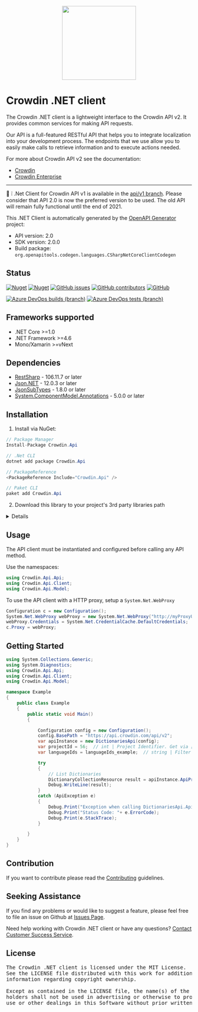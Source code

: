 [<p align='center'><img src='https://support.crowdin.com/assets/logos/crowdin-dark-symbol.png' data-canonical-src='https://support.crowdin.com/assets/logos/crowdin-dark-symbol.png' width='200' height='200' align='center'/></p>](https://crowdin.com)

# Crowdin .NET client

The Crowdin .NET client is a lightweight interface to the Crowdin API v2. It provides common services for making API requests.

Our API is a full-featured RESTful API that helps you to integrate localization into your development process. The endpoints that we use allow you to easily make calls to retrieve information and to execute actions needed.

For more about Crowdin API v2 see the documentation:
- [Crowdin](https://support.crowdin.com/api/v2/)
- [Crowdin Enterprise](https://support.crowdin.com/enterprise/api/)

---

:notebook: :grey_exclamation: .Net Client for Crowdin API v1 is available in the [api/v1 branch](https://github.com/crowdin/crowdin-dotnet-client-v1/tree/api/v1). Please consider that API 2.0 is now the preferred version to be used. The old API will remain fully functional until the end of 2021.

This .NET Client is automatically generated by the [OpenAPI Generator](https://openapi-generator.tech) project:

- API version: 2.0
- SDK version: 2.0.0
- Build package: `org.openapitools.codegen.languages.CSharpNetCoreClientCodegen`

## Status

[![Nuget](https://img.shields.io/nuget/v/Crowdin.Api?cacheSeconds=5000)](https://www.nuget.org/packages/Crowdin.Api/)
[![Nuget](https://img.shields.io/nuget/dt/crowdin.api?cacheSeconds=800)](https://www.nuget.org/packages/Crowdin.Api/)
[![GitHub issues](https://img.shields.io/github/issues/crowdin/crowdin-dotnet-client?cacheSeconds=10000)](https://github.com/crowdin/crowdin-dotnet-client/issues)
[![GitHub contributors](https://img.shields.io/github/contributors/crowdin/crowdin-dotnet-client?cacheSeconds=10000)](https://github.com/crowdin/crowdin-dotnet-client/graphs/contributors)
[![GitHub](https://img.shields.io/github/license/crowdin/crowdin-dotnet-client?cacheSeconds=20000)](https://github.com/crowdin/crowdin-dotnet-client/blob/master/LICENSE)

[![Azure DevOps builds (branch)](https://img.shields.io/azure-devops/build/crowdin/crowdin-dotnet-client/19/master?cacheSeconds=1000)](https://dev.azure.com/crowdin/crowdin-dotnet-client/_build/latest?definitionId=27&branchName=master)
[![Azure DevOps tests (branch)](https://img.shields.io/azure-devops/tests/crowdin/crowdin-dotnet-client/19/master?cacheSeconds=1000)](https://dev.azure.com/crowdin/crowdin-dotnet-client/_build/latest?definitionId=27&branchName=master)

## Frameworks supported
- .NET Core >=1.0
- .NET Framework >=4.6
- Mono/Xamarin >=vNext

## Dependencies

- [RestSharp](https://www.nuget.org/packages/RestSharp) - 106.11.7 or later
- [Json.NET](https://www.nuget.org/packages/Newtonsoft.Json/) - 12.0.3 or later
- [JsonSubTypes](https://www.nuget.org/packages/JsonSubTypes/) - 1.8.0 or later
- [System.ComponentModel.Annotations](https://www.nuget.org/packages/System.ComponentModel.Annotations) - 5.0.0 or later

## Installation

1. Install via NuGet:

```C#
// Package Manager
Install-Package Crowdin.Api

// .Net CLI
dotnet add package Crowdin.Api

// PackageReference
<PackageReference Include="Crowdin.Api" />

// Paket CLI
paket add Crowdin.Api
```

2. Download this library to your project's 3rd party libraries path

<details>
<summary>Details</summary>

```
git clone https://github.com/crowdin/crowdin-dotnet-client.git </your-project/src/Crowdin.Api>
```

include library:

```C#
<ItemGroup>
  <ProjectReference Include="src\Crowdin.Api\Crowdin.Api.csproj" />
</ItemGroup>
```

and start using it in your project:

```C#
using Crowdin.Api.Api;
```
</details>

## Usage

The API client must be instantiated and configured before calling any API method.

Use the namespaces:

```csharp
using Crowdin.Api.Api;
using Crowdin.Api.Client;
using Crowdin.Api.Model;
```

To use the API client with a HTTP proxy, setup a `System.Net.WebProxy`
```csharp
Configuration c = new Configuration();
System.Net.WebProxy webProxy = new System.Net.WebProxy("http://myProxyUrl:80/");
webProxy.Credentials = System.Net.CredentialCache.DefaultCredentials;
c.Proxy = webProxy;
```

## Getting Started

```csharp
using System.Collections.Generic;
using System.Diagnostics;
using Crowdin.Api.Api;
using Crowdin.Api.Client;
using Crowdin.Api.Model;

namespace Example
{
    public class Example
    {
        public static void Main()
        {

            Configuration config = new Configuration();
            config.BasePath = "https://api.crowdin.com/api/v2";
            var apiInstance = new DictionariesApi(config);
            var projectId = 56;  // int | Project Identifier. Get via [List Projects](#operation/api.projects.getMany)
            var languageIds = languageIds_example;  // string | Filter progress by Language Identifiers. Get via [List Supported Languages](#operation/api.languages.getMany) (optional)

            try
            {
                // List Dictionaries
                DictionaryCollectionResource result = apiInstance.ApiProjectsDictionariesGetMany(projectId, languageIds);
                Debug.WriteLine(result);
            }
            catch (ApiException e)
            {
                Debug.Print("Exception when calling DictionariesApi.ApiProjectsDictionariesGetMany: " + e.Message );
                Debug.Print("Status Code: "+ e.ErrorCode);
                Debug.Print(e.StackTrace);
            }

        }
    }
}
```

## Contribution

If you want to contribute please read the [Contributing](/CONTRIBUTING.md) guidelines.

## Seeking Assistance
If you find any problems or would like to suggest a feature, please feel free to file an issue on Github at [Issues Page](https://github.com/crowdin/crowdin-dotnet-client/issues).

Need help working with Crowdin .NET client or have any questions?
[Contact Customer Success Service](https://crowdin.com/contacts).

## License
<pre>
The Crowdin .NET client is licensed under the MIT License.
See the LICENSE file distributed with this work for additional
information regarding copyright ownership.

Except as contained in the LICENSE file, the name(s) of the above copyright
holders shall not be used in advertising or otherwise to promote the sale,
use or other dealings in this Software without prior written authorization.
</pre>
